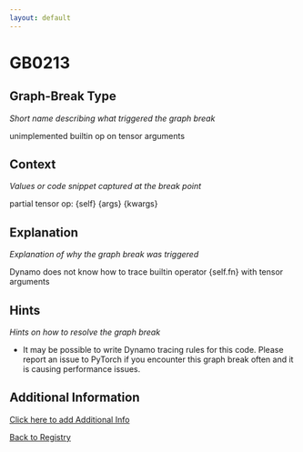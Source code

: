 ```yaml
---
layout: default
---
```

# GB0213

## Graph-Break Type
*Short name describing what triggered the graph break*

unimplemented builtin op on tensor arguments

## Context
*Values or code snippet captured at the break point*

partial tensor op: {self} {args} {kwargs}

## Explanation
*Explanation of why the graph break was triggered*

Dynamo does not know how to trace builtin operator {self.fn} with tensor arguments

## Hints
*Hints on how to resolve the graph break*

- It may be possible to write Dynamo tracing rules for this code. Please report an issue to PyTorch if you encounter this graph break often and it is causing performance issues.


## Additional Information

<!-- ADDITIONAL INFORMATION START - Add custom information below this line -->

<!-- ADDITIONAL INFORMATION END -->


[Click here to add Additional Info](https://github.com/meta-pytorch/compile-graph-break-site/edit/main/docs/gb/gb0213.md)

[Back to Registry](../index.html)
